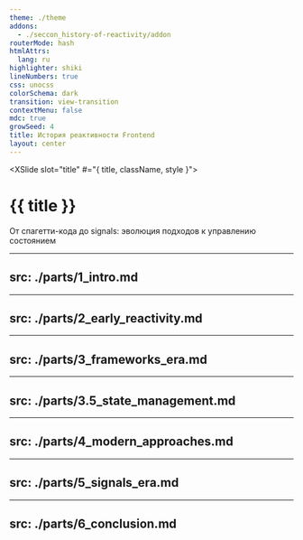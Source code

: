 ```yaml
---
theme: ./theme
addons:
  - ./seccon_history-of-reactivity/addon
routerMode: hash
htmlAttrs:
  lang: ru
highlighter: shiki
lineNumbers: true
css: unocss
colorSchema: dark
transition: view-transition
contextMenu: false
mdc: true
growSeed: 4
title: История реактивности Frontend
layout: center
---
```


<XSlide slot="title" #="{ title, className, style }">
  <h1 :class="className" :style="style"> {{ title }} </h1>
</XSlide>

<XSlideOut slot="title" title="История реактивности Frontend" class="text-center text-4xl" />

<div class="pt-12 text-center">
  <div class="text-xl opacity-75 mb-8">
    От спагетти-кода до signals: эволюция подходов к управлению состоянием
  </div>
</div>

<!--
подстелить соломку реактивность как парадигма / отличие от реактивности UI
-->

---
src: ./parts/1_intro.md
---

---
src: ./parts/2_early_reactivity.md
---

---
src: ./parts/3_frameworks_era.md
---

---
src: ./parts/3.5_state_management.md
---

---
src: ./parts/4_modern_approaches.md
---

---
src: ./parts/5_signals_era.md
---

---
src: ./parts/6_conclusion.md
---
